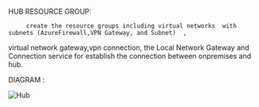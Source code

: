 HUB RESOURCE GROUP:

         create the resource groups including virtual networks  with subnets (AzureFirewall,VPN Gateway, and Subnet)  ,
virtual network gateway,vpn connection, the Local Network Gateway and Connection service for establish the connection between onpremises and hub.

DIAGRAM :


   ![Hub](https://github.com/user-attachments/assets/9b9f6ded-84f1-4135-9d4d-a70bb087f246)
